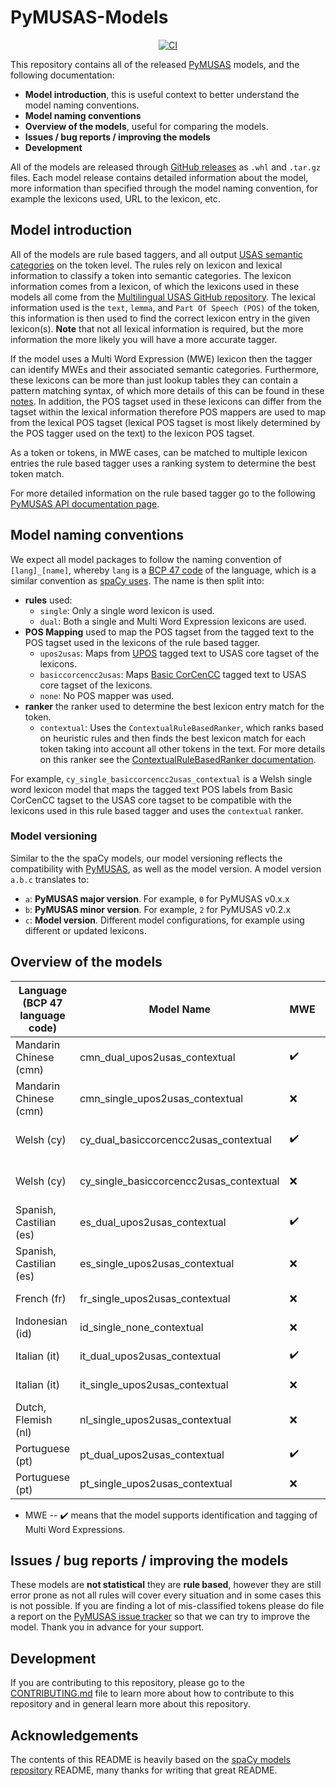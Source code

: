 # PyMUSAS-Models

<p align="center">
    <a href="https://github.com/UCREL/pymusas-models/actions/workflows/ci.yml">
            <img alt="CI" src="https://github.com/UCREL/pymusas-models/actions/workflows/ci.yml/badge.svg?branch=main&event=push"/>
    </a>
</p>

This repository contains all of the released [PyMUSAS](https://ucrel.github.io/pymusas/) models, and the following documentation:

* **Model introduction**, this is useful context to better understand the model naming conventions.
* **Model naming conventions**
* **Overview of the models**, useful for comparing the models.
* **Issues / bug reports / improving the models**
* **Development**

All of the models are released through [GitHub releases](https://github.com/UCREL/pymusas-models/releases) as `.whl` and `.tar.gz` files. Each model release contains detailed information about the model, more information than specified through the model naming convention, for example the lexicons used, URL to the lexicon, etc.

## Model introduction

All of the models are rule based taggers, and all output [USAS semantic categories](https://ucrel.lancs.ac.uk/usas/) on the token level. The rules rely on lexicon and lexical information to classify a token into semantic categories. The lexicon information comes from a lexicon, of which the lexicons used in these models all come from the [Multilingual USAS GitHub repository](https://github.com/UCREL/Multilingual-USAS). The lexical information used is the `text`, `lemma`, and `Part Of Speech (POS)` of the token, this information is then used to find the correct lexicon entry in the given lexicon(s). **Note** that not all lexical information is required, but the more information the more likely you will have a more accurate tagger.

If the model uses a Multi Word Expression (MWE) lexicon then the tagger can identify MWEs and their associated semantic categories. Furthermore, these lexicons can be more than just lookup tables they can contain a pattern matching syntax, of which more details of this can be found in these [notes](https://ucrel.github.io/pymusas/usage/notes/mwe_syntax). In addition, the POS tagset used in these lexicons can differ from the tagset within the lexical information therefore POS mappers are used to map from the lexical POS tagset (lexical POS tagset is most likely determined by the POS tagger used on the text) to the lexicon POS tagset.

As a token or tokens, in MWE cases, can be matched to multiple lexicon entries the rule based tagger uses a ranking system to determine the best token match.

For more detailed information on the rule based tagger go to the following [PyMUSAS API documentation page](https://ucrel.github.io/pymusas/api/spacy_api/taggers/rule_based).

## Model naming conventions
 
We expect all model packages to follow the naming convention of `[lang]_[name]`, whereby `lang` is a [BCP 47 code](https://www.w3.org/International/articles/language-tags/) of the language, which is a similar convention as [spaCy uses](https://github.com/explosion/spacy-models#model-naming-conventions). The name is then split into:

* **rules** used:
    * `single`: Only a single word lexicon is used.
    * `dual`: Both a single and Multi Word Expression lexicons are used.
* **POS Mapping** used to map the POS tagset from the tagged text to the POS tagset used in the lexicons of the rule based tagger.
    * `upos2usas`: Maps from [UPOS](https://universaldependencies.org/u/pos/) tagged text to USAS core tagset of the lexicons.
    * `basiccorcencc2usas`: Maps [Basic CorCenCC](https://ucrel.github.io/pymusas/api/pos_mapper) tagged text to USAS core tagset of the lexicons.
    * `none`: No POS mapper was used.
* **ranker** the ranker used to determine the best lexicon entry match for the token.
    * `contextual`: Uses the `ContextualRuleBasedRanker`, which ranks based on heuristic rules and then finds the best lexicon match for each token taking into account all other tokens in the text. For more details on this ranker see the [ContextualRuleBasedRanker documentation](https://ucrel.github.io/pymusas/api/rankers/lexicon_entry#contextualrulebasedranker).

For example, `cy_single_basiccorcencc2usas_contextual` is a Welsh single word lexicon model that maps the tagged text POS labels from Basic CorCenCC tagset to the USAS core tagset to be compatible with the lexicons used in this rule based tagger and uses the `contextual` ranker.

### Model versioning

Similar to the the spaCy models, our model versioning reflects the compatibility with [PyMUSAS](https://github.com/ucrel/pymusas), as well as the model version. A model version `a.b.c` translates to:

* `a`: **PyMUSAS major version**. For example, `0` for PyMUSAS v0.x.x
* `b`: **PyMUSAS minor version**. For example, `2` for PyMUSAS v0.2.x
* `c`: **Model version**. Different model configurations, for example using different or updated lexicons.

## Overview of the models

| Language (BCP 47 language code) | Model Name | MWE | POS Mapper | Ranker | File Size |
| --- | --- | --- | --- | --- | --- |
| Mandarin Chinese (cmn) | cmn_dual_upos2usas_contextual | :heavy_check_mark: | UPOS 2 USAS | Contextual | 1.28MB |
| Mandarin Chinese (cmn) | cmn_single_upos2usas_contextual | :x: | UPOS 2 USAS | Contextual | 1.00MB |
| Welsh (cy) | cy_dual_basiccorcencc2usas_contextual | :heavy_check_mark: | Basic CorCenCC 2 USAS | Contextual | 1.09MB |
| Welsh (cy) | cy_single_basiccorcencc2usas_contextual | :x: | Basic CorCenCC 2 USAS | Contextual | 1.09MB |
| Spanish, Castilian (es) | es_dual_upos2usas_contextual | :heavy_check_mark: | UPOS 2 USAS | Contextual | 0.20MB |
| Spanish, Castilian (es) | es_single_upos2usas_contextual | :x: | UPOS 2 USAS | Contextual | 0.16MB |
| French (fr) | fr_single_upos2usas_contextual | :x: | UPOS 2 USAS | Contextual | 0.08MB |
| Indonesian (id) | id_single_none_contextual | :x: | None | Contextual | 0.24MB |
| Italian (it) | it_dual_upos2usas_contextual | :heavy_check_mark: | UPOS 2 USAS | Contextual | 0.50MB |
| Italian (it) | it_single_upos2usas_contextual | :x: | UPOS 2 USAS | Contextual | 0.42MB |
| Dutch, Flemish (nl) | nl_single_upos2usas_contextual | :x: | UPOS 2 USAS | Contextual | 0.15MB |
| Portuguese (pt) | pt_dual_upos2usas_contextual | :heavy_check_mark: | UPOS 2 USAS | Contextual | 0.27MB |
| Portuguese (pt) | pt_single_upos2usas_contextual | :x: | UPOS 2 USAS | Contextual | 0.25MB |

* MWE -- :heavy_check_mark: means that the model supports identification and tagging of Multi Word Expressions.

## Issues / bug reports / improving the models

These models are **not statistical** they are **rule based**, however they are still error prone as not all rules will cover every situation and in some cases this is not possible. If you are finding a lot of mis-classified tokens please do file a report on the [PyMUSAS issue tracker](https://github.com/UCREL/pymusas/issues) so that we can try to improve the model. Thank you in advance for your support.

## Development

If you are contributing to this repository, please go to the [CONTRIBUTING.md](./CONTRIBUTING.md) file to learn more about how to contribute to this repository and in general learn more about this repository.

## Acknowledgements

The contents of this README is heavily based on the [spaCy models repository](https://github.com/explosion/spacy-models) README, many thanks for writing that great README.